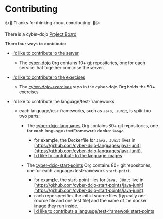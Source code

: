 
# Contributing

:+1::tada: Thanks for thinking about contributing! :tada::+1:

There is a cyber-dojo [Project Board](https://github.com/orgs/cyber-dojo/projects/3/views/1)  

There four ways to contribute:

- [I'd like to contribute to the server](https://github.com/cyber-dojo/cyber-dojo/blob/master/docs/how-to-contribute-to-server.md)
  - The [cyber-dojo](https://github.com/cyber-dojo) Org contains 10+ git repositories, one for each service that together comprise the server.

- [I'd like to contribute to the exercises](https://github.com/cyber-dojo/exercises-start-points/blob/main/docs/contributing.md)
  - The [cyber-dojo-exercises](https://github.com/cyber-dojo/exercises-start-points) repo in the cyber-dojo Org holds the 50+ exercises

- I'd like to contribute the language/test-frameworks
  - each language/test-frameworks, such as `Java, JUnit`, is split into two parts:
    - The [cyber-dojo-languages](https://github.com/cyber-dojo-languages) Org contains 80+ git repositories, one for each language+testFramework docker `image`.
      - for example, the Dockerfile for `Java, JUnit` lives in [https://github.com/cyber-dojo-languages/java-junit](https://github.com/cyber-dojo-languages/java-junit).
      - [I'd like to contribute to the language images](https://github.com/cyber-dojo/cyber-dojo/blob/master/docs/how-to-contribute-to-languages.md)
 
    - The [cyber-dojo-start-points](https://github.com/cyber-dojo-start-points) Org contains 80+ git repositories, one for each language+testFramework `start-point`.
      - for example, the start-point files for `Java, JUnit` live in [https://github.com/cyber-dojo-start-points/java-junit](https://github.com/cyber-dojo-start-points/java-junit).
      - each repo specifies the initial source files (typically one source file and one test file) and the name of the docker image they run inside.
      - [I'd like to contribute a language/test-framework start-points](https://github.com/cyber-dojo/cyber-dojo/blob/master/docs/how-to-contribute-to-start-points.md)

